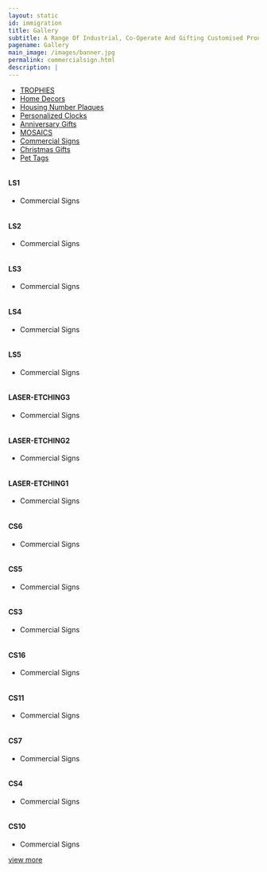 ```yaml
---
layout: static
id: immigration
title: Gallery
subtitle: A Range Of Industrial, Co-Operate And Gifting Customised Products
pagename: Gallery
main_image: /images/banner.jpg
permalink: commercialsign.html
description: |
---
```

<div class="wpsuptr-standard-row">
   <div class="container">
      <div class="portfolio-content">
         <div class="portfolio-filter-wrap text-center">
            <ul class="filter_tag">
               <li><a href="trophies.html" >TROPHIES</a></li>
               <li ><a href="/homedecors.html" >Home Decors</a></li>
               <li><a href="/housing-number-plaques.html" >Housing Number Plaques</a></li>
               <li><a href="/personalized-clocks.html" >Personalized Clocks</a></li>
               <li><a href="/anniversary.html" >Anniversary Gifts</a></li>
               <li><a href="/mosaics.html" >MOSAICS</a></li>
               <li class="active"><a href="/commercialsign.html" >Commercial Signs</a></li>
               <li><a href="/christmasgift.html" >Christmas Gifts</a></li>
               <li><a href="/pettags.html" >Pet Tags</a></li>
            </ul>
         </div>
         <div
            class="portfolio portfolio-gutter portfolio-style-2 portfolio-masonry portfolio-not-full portfolio-4-column wrap-div">
             <div class="portfolio-item commercialsign">
                <div class="portfolio-item-content">
                    <div class="item-thumbnail">
                        <a class="example-image-link"  >
                        <img class="example-image" src="images/portfolio/fwdcategories/COMMERCIAL SIGNS/small/LS1.jpg" alt=""/>
                        </a>
                        <a href="images/portfolio/fwdcategories/COMMERCIAL SIGNS/LS1.jpg"  data-lightbox="example-set" data-title="" class="button" data-motafobox="roadtrip"><i class="ti-zoom-in"></i></a>
                    </div>
                    <div class="portfolio-description">
                        <h4>LS1</h4>
                        <ul class="portfolio-category">
                            <li>Commercial Signs</li>
                        </ul>
                    </div>
                </div>
            </div>
            <div class="portfolio-item commercialsign">
                <div class="portfolio-item-content">
                    <div class="item-thumbnail">
                        <a class="example-image-link"  >
                        <img class="example-image" src="images/portfolio/fwdcategories/COMMERCIAL SIGNS/small/LS2.jpg" alt=""/>
                        </a>
                        <a href="images/portfolio/fwdcategories/COMMERCIAL SIGNS/LS2.jpg"  data-lightbox="example-set" data-title="" class="button" data-motafobox="roadtrip"><i class="ti-zoom-in"></i></a>
                    </div>
                    <div class="portfolio-description">
                        <h4>LS2</h4>
                        <ul class="portfolio-category">
                            <li>Commercial Signs</li>
                        </ul>
                    </div>
                </div>
            </div>
            <div class="portfolio-item commercialsign">
                <div class="portfolio-item-content">
                    <div class="item-thumbnail">
                        <a class="example-image-link"  >
                        <img class="example-image" src="images/portfolio/fwdcategories/COMMERCIAL SIGNS/small/LS3.jpg" alt=""/>
                        </a>
                        <a href="images/portfolio/fwdcategories/COMMERCIAL SIGNS/LS3.jpg"  data-lightbox="example-set" data-title="" class="button" data-motafobox="roadtrip"><i class="ti-zoom-in"></i></a>
                    </div>
                    <div class="portfolio-description">
                        <h4>LS3</h4>
                        <ul class="portfolio-category">
                            <li>Commercial Signs</li>
                        </ul>
                    </div>
                </div>
            </div>
            <div class="portfolio-item commercialsign">
                <div class="portfolio-item-content">
                    <div class="item-thumbnail">
                        <a class="example-image-link"  >
                        <img class="example-image" src="images/portfolio/fwdcategories/COMMERCIAL SIGNS/small/LS4.png" alt=""/>
                        </a>
                        <a href="images/portfolio/fwdcategories/COMMERCIAL SIGNS/LS4.png"  data-lightbox="example-set" data-title="" class="button" data-motafobox="roadtrip"><i class="ti-zoom-in"></i></a>
                    </div>
                    <div class="portfolio-description">
                        <h4>LS4</h4>
                        <ul class="portfolio-category">
                            <li>Commercial Signs</li>
                        </ul>
                    </div>
                </div>
            </div>
            <div class="portfolio-item commercialsign">
                <div class="portfolio-item-content">
                    <div class="item-thumbnail">
                        <a class="example-image-link"  >
                        <img class="example-image" src="images/portfolio/fwdcategories/COMMERCIAL SIGNS/small/LS5.jpg" alt=""/>
                        </a>
                        <a href="images/portfolio/fwdcategories/COMMERCIAL SIGNS/LS5.jpg"  data-lightbox="example-set" data-title="" class="button" data-motafobox="roadtrip"><i class="ti-zoom-in"></i></a>
                    </div>
                    <div class="portfolio-description">
                        <h4>LS5</h4>
                        <ul class="portfolio-category">
                            <li>Commercial Signs</li>
                        </ul>
                    </div>
                </div>
            </div>
            <div class="portfolio-item commercialsign">
                <div class="portfolio-item-content">
                    <div class="item-thumbnail">
                        <a class="example-image-link"  >
                        <img class="example-image" src="images/portfolio/fwdcategories/COMMERCIAL SIGNS/small/LASER-ETCHING3.jpg" alt=""/>
                        </a>
                        <a href="images/portfolio/fwdcategories/COMMERCIAL SIGNS/LASER-ETCHING3.jpg"  data-lightbox="example-set" data-title="" class="button" data-motafobox="roadtrip"><i class="ti-zoom-in"></i></a>
                    </div>
                    <div class="portfolio-description">
                        <h4>LASER-ETCHING3</h4>
                        <ul class="portfolio-category">
                            <li>Commercial Signs</li>
                        </ul>
                    </div>
                </div>
            </div>
            <div class="portfolio-item commercialsign">
                <div class="portfolio-item-content">
                    <div class="item-thumbnail">
                        <a class="example-image-link"  >
                        <img class="example-image" src="images/portfolio/fwdcategories/COMMERCIAL SIGNS/small/LASER-ETCHING2.jpg" alt=""/>
                        </a>
                        <a href="images/portfolio/fwdcategories/COMMERCIAL SIGNS/LASER-ETCHING2.jpg"  data-lightbox="example-set" data-title="" class="button" data-motafobox="roadtrip"><i class="ti-zoom-in"></i></a>
                    </div>
                    <div class="portfolio-description">
                        <h4>LASER-ETCHING2</h4>
                        <ul class="portfolio-category">
                            <li>Commercial Signs</li>
                        </ul>
                    </div>
                </div>
            </div>
            <div class="portfolio-item commercialsign">
                <div class="portfolio-item-content">
                    <div class="item-thumbnail">
                        <a class="example-image-link"  >
                        <img class="example-image" src="images/portfolio/fwdcategories/COMMERCIAL SIGNS/small/LASER-ETCHING1.jpg" alt=""/>
                        </a>
                        <a href="images/portfolio/fwdcategories/COMMERCIAL SIGNS/LASER-ETCHING1.jpg"  data-lightbox="example-set" data-title="" class="button" data-motafobox="roadtrip"><i class="ti-zoom-in"></i></a>
                    </div>
                    <div class="portfolio-description">
                        <h4>LASER-ETCHING1</h4>
                        <ul class="portfolio-category">
                            <li>Commercial Signs</li>
                        </ul>
                    </div>
                </div>
            </div>
            <div class="portfolio-item commercialsign">
               <div class="portfolio-item-content">
                  <div class="item-thumbnail">
                     <a class="example-image-link"  >
                     <img class="example-image" src="images/portfolio/fwdcategories/COMMERCIAL SIGNS/small/CS6.jpg" alt=""/>
                     </a>
                     <a href="images/portfolio/fwdcategories/COMMERCIAL SIGNS/CS6.jpg"  data-lightbox="example-set" data-title="" class="button" data-motafobox="roadtrip"><i class="ti-zoom-in"></i></a>
                  </div>
                  <div class="portfolio-description">
                     <h4>CS6</h4>
                     <ul class="portfolio-category">
                        <li>Commercial Signs</li>
                     </ul>
                  </div>
               </div>
            </div>
            <div class="portfolio-item commercialsign">
               <div class="portfolio-item-content">
                  <div class="item-thumbnail">
                     <a class="example-image-link"  >
                     <img class="example-image" src="images/portfolio/fwdcategories/COMMERCIAL SIGNS/small/CS5.jpg" alt=""/>
                     </a>
                     <a href="images/portfolio/fwdcategories/COMMERCIAL SIGNS/CS5.jpg"  data-lightbox="example-set" data-title="" class="button" data-motafobox="roadtrip"><i class="ti-zoom-in"></i></a>
                  </div>
                  <div class="portfolio-description">
                     <h4>CS5</h4>
                     <ul class="portfolio-category">
                        <li>Commercial Signs</li>
                     </ul>
                  </div>
               </div>
            </div>
            <div class="portfolio-item commercialsign">
               <div class="portfolio-item-content">
                  <div class="item-thumbnail">
                     <a class="example-image-link"  >
                     <img class="example-image" src="images/portfolio/fwdcategories/COMMERCIAL SIGNS/small/CS3.jpg" alt=""/>
                     </a>
                     <a href="images/portfolio/fwdcategories/COMMERCIAL SIGNS/CS3.jpg"  data-lightbox="example-set" data-title="" class="button" data-motafobox="roadtrip"><i class="ti-zoom-in"></i></a>
                  </div>
                  <div class="portfolio-description">
                     <h4>CS3</h4>
                     <ul class="portfolio-category">
                        <li>Commercial Signs</li>
                     </ul>
                  </div>
               </div>
            </div>
            <div class="portfolio-item commercialsign">
               <div class="portfolio-item-content">
                  <div class="item-thumbnail">
                     <a class="example-image-link"  >
                     <img class="example-image" src="images/portfolio/fwdcategories/COMMERCIAL SIGNS/small/CS16.jpg" alt=""/>
                     </a>
                     <a href="images/portfolio/fwdcategories/COMMERCIAL SIGNS/CS16.jpg"  data-lightbox="example-set" data-title="" class="button" data-motafobox="roadtrip"><i class="ti-zoom-in"></i></a>
                  </div>
                  <div class="portfolio-description">
                     <h4>CS16</h4>
                     <ul class="portfolio-category">
                        <li>Commercial Signs</li>
                     </ul>
                  </div>
               </div>
            </div>
            <div class="portfolio-item commercialsign hidden">
               <div class="portfolio-item-content">
                  <div class="item-thumbnail">
                     <a class="example-image-link"  >
                     <img class="example-image" src="images/portfolio/fwdcategories/COMMERCIAL SIGNS/small/CS11.jpg" alt=""/>
                     </a>
                     <a href="images/portfolio/fwdcategories/COMMERCIAL SIGNS/CS11.jpg"  data-lightbox="example-set" data-title="" class="button" data-motafobox="roadtrip"><i class="ti-zoom-in"></i></a>
                  </div>
                  <div class="portfolio-description">
                     <h4>CS11</h4>
                     <ul class="portfolio-category">
                        <li>Commercial Signs</li>
                     </ul>
                  </div>
               </div>
            </div>
            <div class="portfolio-item commercialsign hidden">
               <div class="portfolio-item-content">
                  <div class="item-thumbnail">
                     <a class="example-image-link"  >
                     <img class="example-image" src="images/portfolio/fwdcategories/COMMERCIAL SIGNS/small/CS7.jpg" alt=""/>
                     </a>
                     <a href="images/portfolio/fwdcategories/COMMERCIAL SIGNS/CS7.jpg"  data-lightbox="example-set" data-title="" class="button" data-motafobox="roadtrip"><i class="ti-zoom-in"></i></a>
                  </div>
                  <div class="portfolio-description">
                     <h4>CS7</h4>
                     <ul class="portfolio-category">
                        <li>Commercial Signs</li>
                     </ul>
                  </div>
               </div>
            </div>
            <div class="portfolio-item commercialsign hidden">
               <div class="portfolio-item-content">
                  <div class="item-thumbnail">
                     <a class="example-image-link"  >
                     <img class="example-image" src="images/portfolio/fwdcategories/COMMERCIAL SIGNS/small/CS4.jpg" alt=""/>
                     </a>
                     <a href="images/portfolio/fwdcategories/COMMERCIAL SIGNS/CS4.jpg"  data-lightbox="example-set" data-title="" class="button" data-motafobox="roadtrip"><i class="ti-zoom-in"></i></a>
                  </div>
                  <div class="portfolio-description">
                     <h4>CS4</h4>
                     <ul class="portfolio-category">
                        <li>Commercial Signs</li>
                     </ul>
                  </div>
               </div>
            </div>
            <div class="portfolio-item commercialsign hidden">
               <div class="portfolio-item-content">
                  <div class="item-thumbnail">
                     <a class="example-image-link"  >
                     <img class="example-image" src="images/portfolio/fwdcategories/COMMERCIAL SIGNS/small/CS10.jpg" alt=""/>
                     </a>
                     <a href="images/portfolio/fwdcategories/COMMERCIAL SIGNS/CS10.jpg"  data-lightbox="example-set" data-title="" class="button" data-motafobox="roadtrip"><i class="ti-zoom-in"></i></a>
                  </div>
                  <div class="portfolio-description">
                     <h4>CS10</h4>
                     <ul class="portfolio-category">
                        <li>Commercial Signs</li>
                     </ul>
                  </div>
               </div>
            </div>
         </div>
         <div class="pagination-area">
            <div class="load-more text-center">
               <a class="button lode-more" href="#">view more<i class="ti-reload"></i></a>
            </div>
         </div>
      </div>
   </div>
</div>